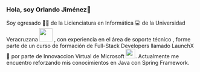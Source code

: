 ### Hola, soy Orlando Jiménez👋

Soy egresado 🧑‍🎓 de la Licienciatura en Informática 💻 de la Universidad Veracruzana <img src="https://media.giphy.com/media/bkfE0WHpVa0bfZdgBx/giphy.gif" width="35px"> , con experiencia en el área de soporte técnico , forme parte de un curso de formación de Full-Stack Developers llamado LaunchX 🚀 por parte de Innovaccion Virtual de Microsoft <img src="https://media.giphy.com/media/OEDg5jvoZzYbBxqoRL/giphy.gif" width="25px">. Actualmente me encuentro reforzando mis conocimientos en Java con Spring Framework.

<!--
**OrlandoJim/OrlandoJim** is a ✨ _special_ ✨ repository because its `README.md` (this file) appears on your GitHub profile.

Here are some ideas to get you started:

- 🔭 I’m currently working on ...
- 🌱 I’m currently learning ...
- 👯 I’m looking to collaborate on ...
- 🤔 I’m looking for help with ...
- 💬 Ask me about ...
- 📫 How to reach me: ...
- 😄 Pronouns: ...
- ⚡ Fun fact: ...
-->
